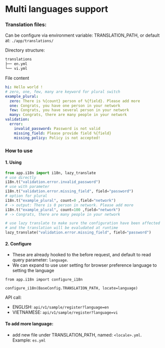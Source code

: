 # Multi languages support

### Translation files:

Can be configure via environment variable: TRANSLATION_PATH, or default at: `./app/translations/` 

Directory structure:

``` bash
translations
├── en.yml
└── vi.yml
```

File content

``` yaml
hi: Hello world !
# zero, one, few, many are keyword for plural switch
example_plural:
  zero: There is %{count} person of %{field}. Please add more
  one: Congrats, you have one person in your network
  few: Congrats, you have several person in your network
  many: Congrats, there are many people in your network
validation:
  error:
    invalid_password: Password is not valid
    missing_field: Please provide field %{field}
    missing_policy: Policy is not accepted!
```

### How to use

#### 1. Using
``` python
from app.i18n import i18n, lazy_translate
# use directly
i18n.t("validation.error.invalid_password")
# use with parameter
i18n.t("validation.error.missing_field", field="password")
# option for plural
i18n.t("example_plural", count=0 ,field="network")
# -> output: There is 0 person in network. Please add more
i18n.t("example_plural", count=100 ,field="network")
# -> Congrats, there are many people in your network

# use lazy translate to make sure the configuration have been affected
# and the translation will be evaludated at runtime
lazy_translate("validation.error.missing_field", field="password")
```

#### 2. Configure

- These are already hooked to the before request, and default to read query parameter: `language`.
- We can expand to use user setting for browser preference language to setting the language

```
from app.i18n import configure_i18n

configure_i18n(BaseConfig.TRANSLATION_PATH, locate=language)
```

API call:

- ENGLISH: `api/v1/sample/register?language=en`
- VIETNAMESE: `api/v1/sample/register?language=vi`

#### To add more language:

- add new file under TRANSLATION_PATH, named: `<locale>.yml`. Example: `es.yml`
